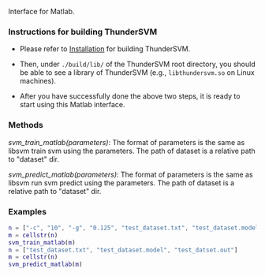 Interface for Matlab.

### Instructions for building ThunderSVM
* Please refer to [Installation](http://thundersvm.readthedocs.io/en/latest/how-to.html) for building ThunderSVM.

* Then, under ```./build/lib/``` of the ThunderSVM root directory, you should be able to see a library of ThunderSVM (e.g., ```libthundersvm.so``` on Linux machines).

* After you have successfully done the above two steps, it is ready to start using this Matlab interface.

### Methods
*svm_train_matlab(parameters)*: The format of parameters is the same as libsvm
	train svm using the parameters. The path of dataset is a relative path to "dataset" dir.

*svm_predict_matlab(parameters)*: The format of parameters is the same as libsvm
	run svm predict using the parameters. The path of dataset is a relative path to "dataset" dir.

### Examples
```Matlab
n = ["-c", "10", "-g", "0.125", "test_dataset.txt", "test_dataset.model"]
m = cellstr(n)
svm_train_matlab(m)
n = ["test_dataset.txt", "test_dataset.model", "test_datset.out"]
m = cellstr(n)
svm_predict_matlab(m)
```
